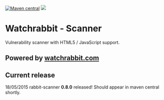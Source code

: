 [![Maven central][maven img]][maven]
[![][travis img]][travis]

Watchrabbit - Scanner
=====================

Vulnerability scanner with HTML5 / JavaScript support.

## Powered by [watchrabbit.com]

## Current release
18/05/2015 rabbit-scanner **0.8.0** released! Should appear in maven central shortly.
 

[watchrabbit.com]:http://watchrabbit.com
[travis]:https://travis-ci.org/watchrabbit/rabbit-scanner
[travis img]:https://travis-ci.org/watchrabbit/rabbit-scanner.svg?branch=master
[maven]:https://maven-badges.herokuapp.com/maven-central/com.watchrabbit/rabbit-scanner
[maven img]:https://maven-badges.herokuapp.com/maven-central/com.watchrabbit/rabbit-scanner/badge.svg
